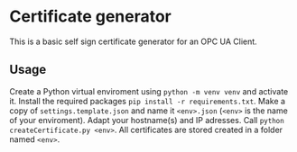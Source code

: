 # Certificate generator

This is a basic self sign certificate generator for an OPC UA Client.

## Usage
Create a Python virtual enviroment using `python -m venv venv` and activate it. Install the required packages `pip install -r requirements.txt`.
Make a copy of `settings.template.json` and name it `<env>.json` (`<env>` is the name of your enviroment). Adapt your hostname(s) and IP adresses.
Call `python createCertificate.py <env>`. All certificates are stored created in a folder named `<env>`.
